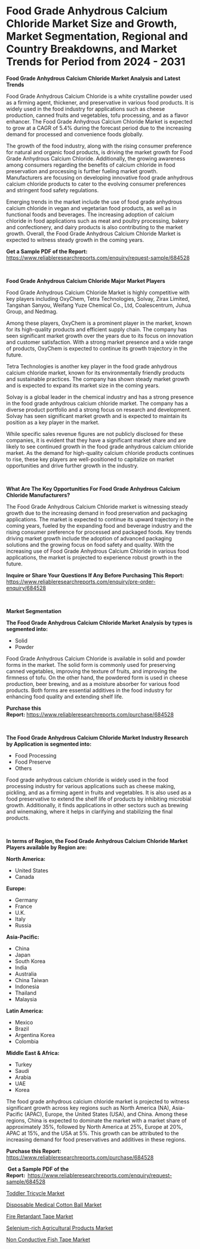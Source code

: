 <p><h1>Food Grade Anhydrous Calcium Chloride Market Size and Growth, Market Segmentation, Regional and Country Breakdowns, and Market Trends for Period from 2024 -  2031</h1></p><p><strong>Food Grade Anhydrous Calcium Chloride Market Analysis and Latest Trends</strong></p>
<p><p>Food Grade Anhydrous Calcium Chloride is a white crystalline powder used as a firming agent, thickener, and preservative in various food products. It is widely used in the food industry for applications such as cheese production, canned fruits and vegetables, tofu processing, and as a flavor enhancer. The Food Grade Anhydrous Calcium Chloride Market is expected to grow at a CAGR of 5.4% during the forecast period due to the increasing demand for processed and convenience foods globally.</p><p>The growth of the food industry, along with the rising consumer preference for natural and organic food products, is driving the market growth for Food Grade Anhydrous Calcium Chloride. Additionally, the growing awareness among consumers regarding the benefits of calcium chloride in food preservation and processing is further fueling market growth. Manufacturers are focusing on developing innovative food grade anhydrous calcium chloride products to cater to the evolving consumer preferences and stringent food safety regulations.</p><p>Emerging trends in the market include the use of food grade anhydrous calcium chloride in vegan and vegetarian food products, as well as in functional foods and beverages. The increasing adoption of calcium chloride in food applications such as meat and poultry processing, bakery and confectionery, and dairy products is also contributing to the market growth. Overall, the Food Grade Anhydrous Calcium Chloride Market is expected to witness steady growth in the coming years.</p></p>
<p><strong>Get a Sample PDF of the Report:&nbsp;</strong> <a href="https://www.reliableresearchreports.com/enquiry/request-sample/684528">https://www.reliableresearchreports.com/enquiry/request-sample/684528</a></p>
<p>&nbsp;</p>
<p><strong>Food Grade Anhydrous Calcium Chloride Major Market Players</strong></p>
<p><p>Food Grade Anhydrous Calcium Chloride Market is highly competitive with key players including OxyChem, Tetra Technologies, Solvay, Zirax Limited, Tangshan Sanyou, Weifang Yuze Chemical Co., Ltd, Coalescentrum, Juhua Group, and Nedmag.</p><p>Among these players, OxyChem is a prominent player in the market, known for its high-quality products and efficient supply chain. The company has seen significant market growth over the years due to its focus on innovation and customer satisfaction. With a strong market presence and a wide range of products, OxyChem is expected to continue its growth trajectory in the future.</p><p>Tetra Technologies is another key player in the food grade anhydrous calcium chloride market, known for its environmentally friendly products and sustainable practices. The company has shown steady market growth and is expected to expand its market size in the coming years.</p><p>Solvay is a global leader in the chemical industry and has a strong presence in the food grade anhydrous calcium chloride market. The company has a diverse product portfolio and a strong focus on research and development. Solvay has seen significant market growth and is expected to maintain its position as a key player in the market.</p><p>While specific sales revenue figures are not publicly disclosed for these companies, it is evident that they have a significant market share and are likely to see continued growth in the food grade anhydrous calcium chloride market. As the demand for high-quality calcium chloride products continues to rise, these key players are well-positioned to capitalize on market opportunities and drive further growth in the industry.</p></p>
<p>&nbsp;</p>
<p><strong>What Are The Key Opportunities For Food Grade Anhydrous Calcium Chloride Manufacturers?</strong></p>
<p><p>The Food Grade Anhydrous Calcium Chloride market is witnessing steady growth due to the increasing demand in food preservation and packaging applications. The market is expected to continue its upward trajectory in the coming years, fueled by the expanding food and beverage industry and the rising consumer preference for processed and packaged foods. Key trends driving market growth include the adoption of advanced packaging solutions and the growing focus on food safety and quality. With the increasing use of Food Grade Anhydrous Calcium Chloride in various food applications, the market is projected to experience robust growth in the future.</p></p>
<p><strong>Inquire or Share Your Questions If Any Before Purchasing This Report:</strong> <a href="https://www.reliableresearchreports.com/enquiry/pre-order-enquiry/684528">https://www.reliableresearchreports.com/enquiry/pre-order-enquiry/684528</a></p>
<p>&nbsp;</p>
<p><strong>Market Segmentation</strong></p>
<p><strong>The Food Grade Anhydrous Calcium Chloride Market Analysis by types is segmented into:</strong></p>
<p><ul><li>Solid</li><li>Powder</li></ul></p>
<p><p>Food Grade Anhydrous Calcium Chloride is available in solid and powder forms in the market. The solid form is commonly used for preserving canned vegetables, improving the texture of fruits, and improving the firmness of tofu. On the other hand, the powdered form is used in cheese production, beer brewing, and as a moisture absorber for various food products. Both forms are essential additives in the food industry for enhancing food quality and extending shelf life.</p></p>
<p><strong>Purchase this Report:&nbsp;</strong><a href="https://www.reliableresearchreports.com/purchase/684528">https://www.reliableresearchreports.com/purchase/684528</a></p>
<p>&nbsp;</p>
<p><strong>The Food Grade Anhydrous Calcium Chloride Market Industry Research by Application is segmented into:</strong></p>
<p><ul><li>Food Processing</li><li>Food Preserve</li><li>Others</li></ul></p>
<p><p>Food grade anhydrous calcium chloride is widely used in the food processing industry for various applications such as cheese making, pickling, and as a firming agent in fruits and vegetables. It is also used as a food preservative to extend the shelf life of products by inhibiting microbial growth. Additionally, it finds applications in other sectors such as brewing and winemaking, where it helps in clarifying and stabilizing the final products.</p></p>
<p>&nbsp;</p>
<p><strong>In terms of Region, the Food Grade Anhydrous Calcium Chloride Market Players available by Region are:</strong></p>
<p>
    <p> <strong> North America: </strong>
        <ul>
            <li>United States</li>
            <li>Canada</li>
        </ul>
        </p> 
    <p> <strong> Europe: </strong>
        <ul>
            <li>Germany</li>
            <li>France</li>
            <li>U.K.</li>
            <li>Italy</li>
            <li>Russia</li>
        </ul>
        </p> 
    <p> <strong> Asia-Pacific: </strong>
        <ul>
            <li>China</li>
            <li>Japan</li>
            <li>South Korea</li>
            <li>India</li>
            <li>Australia</li>
            <li>China Taiwan</li>
            <li>Indonesia</li>
            <li>Thailand</li>
            <li>Malaysia</li>
        </ul>
        </p> 
    <p> <strong> Latin America: </strong>
        <ul>
            <li>Mexico</li>
            <li>Brazil</li>
            <li>Argentina Korea</li>
            <li>Colombia</li>
        </ul>
        </p> 
    <p> <strong> Middle East & Africa: </strong>
        <ul>
            <li>Turkey</li>
            <li>Saudi</li>
            <li>Arabia</li>
            <li>UAE</li>
            <li>Korea</li>
        </ul>
    </p>
    </p>
<p><p>The food grade anhydrous calcium chloride market is projected to witness significant growth across key regions such as North America (NA), Asia-Pacific (APAC), Europe, the United States (USA), and China. Among these regions, China is expected to dominate the market with a market share of approximately 35%, followed by North America at 25%, Europe at 20%, APAC at 15%, and the USA at 5%. This growth can be attributed to the increasing demand for food preservatives and additives in these regions.</p></p>
<p><strong>Purchase this Report: </strong><a href="https://www.reliableresearchreports.com/purchase/684528">https://www.reliableresearchreports.com/purchase/684528</a></p>
<p>&nbsp;<strong>Get a Sample PDF of the Report:&nbsp;&nbsp;</strong><a href="https://www.reliableresearchreports.com/enquiry/request-sample/684528">https://www.reliableresearchreports.com/enquiry/request-sample/684528</a></p>
<p><strong></strong></p>
<p><p><a href="https://view.publitas.com/reportprime-1/toddler-tricycle-market-insights-market-players-and-forecast-till-2031/">Toddler Tricycle Market</a></p><p><a href="https://view.publitas.com/reportprime-1/disposable-medical-cotton-ball-market-size-furnishes-valuable-information-encompassing-market-share-market-trends-and-projections-spanning-from-2024-to-2031/">Disposable Medical Cotton Ball Market</a></p><p><a href="https://github.com/jj19131/Market-Research-Report-List-1/blob/main/fire-retardant-tape-market.md">Fire Retardant Tape Market</a></p><p><a href="https://issuu.com/reportprime-2/docs/selenium-rich-agricultural-products-market-size-20">Selenium-rich Agricultural Products Market</a></p><p><a href="https://github.com/jodemen/Market-Research-Report-List-1/blob/main/non-conductive-fish-tape-market.md">Non Conductive Fish Tape Market</a></p></p>